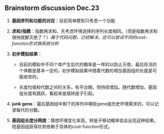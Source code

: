 ## Brainstorm discussion Dec.23



1. **基因序列和功能的对应**：目前简单模型只考虑一个功能

2. **求和/指数**：指数再求和，先考虑环境选择的序列长度相同。（但是指数再求和很快就都灭绝了？）*属于代码问题，已经解决，还可以尝试不同的cost-function形式做系统分析*

3. **初步模拟结果**：

   - 目前的模拟中不同个体产生后代的概率是一样的以防止灭绝，最后存活的个体数是基本一定的，初步模拟结果中随着代数的增加基因组的长度是可能收敛的。


   - 长度均值和代数之间的关系，有平台期，但持续增加。随代数增加，基因组长度有跳跃，看起来是插转座子引起。

4. **junk gene**：最后基因组中剩下的序列中哪些gene是历史环境需求的，可以记录每代的分数。

5. **基因组长度分两拨**：猜想环境变化率高，转座子移动概率低会出现这种结果。短基因组获得优势依赖于具体的cost-function形式。


